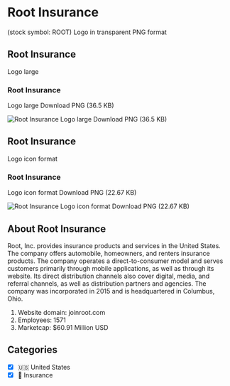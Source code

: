 # Root Insurance
 (stock symbol: ROOT) Logo in transparent PNG format

## Root Insurance
 Logo large

### Root Insurance
 Logo large Download PNG (36.5 KB)

![Root Insurance
 Logo large Download PNG (36.5 KB)](/img/orig/ROOT_BIG-75a501eb.png)

## Root Insurance
 Logo icon format

### Root Insurance
 Logo icon format Download PNG (22.67 KB)

![Root Insurance
 Logo icon format Download PNG (22.67 KB)](/img/orig/ROOT-6045e9a1.png)

## About Root Insurance


Root, Inc. provides insurance products and services in the United States. The company offers automobile, homeowners, and renters insurance products. The company operates a direct-to-consumer model and serves customers primarily through mobile applications, as well as through its website. Its direct distribution channels also cover digital, media, and referral channels, as well as distribution partners and agencies. The company was incorporated in 2015 and is headquartered in Columbus, Ohio.

1. Website domain: joinroot.com
2. Employees: 1571
3. Marketcap: $60.91 Million USD


## Categories
- [x] 🇺🇸 United States
- [x] 🏦 Insurance
